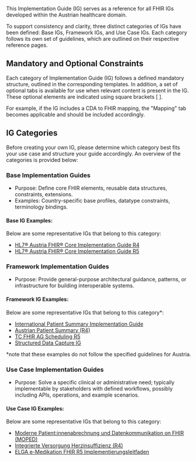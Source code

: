 This Implementation Guide (IG) serves as a reference for all FHIR IGs developed within the Austrian healthcare domain.

To support consistency and clarity, three distinct categories of IGs have been defined: Base IGs, Framework IGs, and Use Case IGs. Each category follows its own set of guidelines, which are outlined on their respective reference pages.

## Mandatory and Optional Constraints 

Each category of Implementation Guide (IG) follows a defined mandatory structure, outlined in the corresponding templates. In addition, a set of optional tabs is available for use when relevant content is present in the IG. These optional elements are indicated using square brackets [ ].

For example, if the IG includes a CDA to FHIR mapping, the "Mapping" tab becomes applicable and should be included accordingly.

## IG Categories

Before creating your own IG, please determine which category best fits your use case and structure your guide accordingly. An overview of the categories is provided below:

### Base Implementation Guides
- Purpose: Define core FHIR elements, reusable data structures, constraints, extensions. 
- Examples: Country-specific base profiles, datatype constraints, terminology bindings.

#### Base IG Examples:

Below are some representative IGs that belong to this category:
- [HL7® Austria FHIR® Core Implementation Guide R4](https://fhir.hl7.at/r4-core-main/index.html)
- [HL7® Austria FHIR® Core Implementation Guide R5](https://fhir.hl7.at/r5-core-main/index.html)

### Framework Implementation Guides
- Purpose: Provide general-purpose architectural guidance, patterns, or infrastructure for building interoperable systems.

#### Framework IG Examples:
Below are some representative IGs that belong to this category*:
- [International Patient Summary Implementation Guide](https://build.fhir.org/ig/HL7/fhir-ips/)
- [Austrian Patient Summary (R4)](https://fhir.hl7.at/r4-ELGA-AustrianPatientSummary-main/index.html)
- [TC FHIR AG Scheduling R5](https://fhir.hl7.at/r5-TC-FHIR-AG-Scheduling-R5-main/index.html)
- [Structured Data Capture IG](https://build.fhir.org/ig/HL7/sdc/)

*note that these examples do not follow the specified guidelines for Austria.

### Use Case Implementation Guides
- Purpose: Solve a specific clinical or administrative need; typically implementable by stakeholders with defined workflows, possibly including APIs, operations, and example scenarios.

#### Use Case IG Examples:
Below are some representative IGs that belong to this category:
- [Moderne Patient:innenabrechnung und Datenkommunikation on FHIR (MOPED)](https://fhir.hl7.at/r5-ELGA-MOPED-main/index.html)
- [Integrierte Versorgung Herzinsuffizienz (R4)](https://fhir.hl7.at/r4-ELGA-IV-Herzinsuffizienz-main/index.html)
- [ELGA e-Medikation FHIR R5 Implementierungsleitfaden](https://fhir.hl7.at/r5-ELGA-e-medikation-main/index.html)
